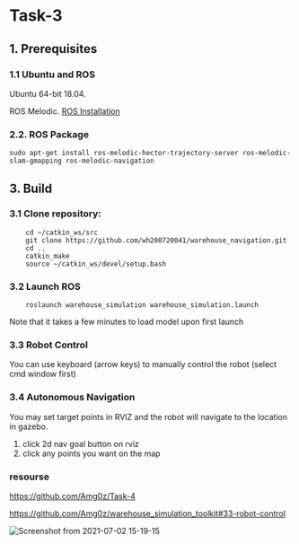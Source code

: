 # Task-3

## 1. Prerequisites
### 1.1 **Ubuntu** and **ROS**
Ubuntu 64-bit 18.04.

ROS Melodic. [ROS Installation](http://wiki.ros.org/ROS/Installation)

### 2.2. **ROS Package**
```
sudo apt-get install ros-melodic-hector-trajectory-server ros-melodic-slam-gmapping ros-melodic-navigation
```

## 3. Build 
### 3.1 Clone repository:
```
    cd ~/catkin_ws/src
    git clone https://github.com/wh200720041/warehouse_navigation.git
    cd ..
    catkin_make
    source ~/catkin_ws/devel/setup.bash
```

### 3.2 Launch ROS
```
    roslaunch warehouse_simulation warehouse_simulation.launch
```
Note that it takes a few minutes to load model upon first launch

### 3.3 Robot Control
You can use keyboard (arrow keys) to manually control the robot (select cmd window first)

### 3.4 Autonomous Navigation
You may set target points in RVIZ and the robot will navigate to the location in gazebo.
1. click 2d nav goal button on rviz
2. click any points you want on the map

### resourse 
https://github.com/Amg0z/Task-4

https://github.com/Amg0z/warehouse_simulation_toolkit#33-robot-control






![Screenshot from 2021-07-02 15-19-15](https://user-images.githubusercontent.com/54133895/127747795-d24b59ed-a724-484a-b61f-41f1792a95d0.png)
